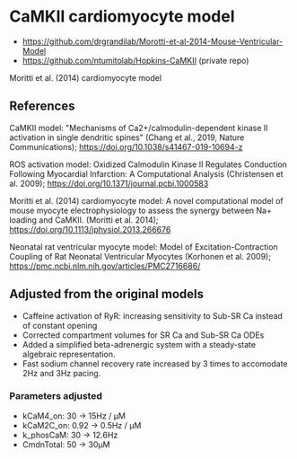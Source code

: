 # CaMKII cardiomyocyte model

- https://github.com/drgrandilab/Morotti-et-al-2014-Mouse-Ventricular-Model
- https://github.com/ntumitolab/Hopkins-CaMKII (private repo)

Moritti et al. (2014) cardiomyocyte model

## References

CaMKII model: "Mechanisms of Ca2+/calmodulin-dependent kinase II activation in single dendritic spines" (Chang et al., 2019, Nature Communications); https://doi.org/10.1038/s41467-019-10694-z

ROS activation model: Oxidized Calmodulin Kinase II Regulates Conduction Following Myocardial Infarction: A Computational Analysis (Christensen et al. 2009); https://doi.org/10.1371/journal.pcbi.1000583

Moritti et al. (2014) cardiomyocyte model: A novel computational model of mouse myocyte electrophysiology to assess the synergy between Na+ loading and CaMKII. (Moritti et al. 2014); https://doi.org/10.1113/jphysiol.2013.266676

Neonatal rat ventricular myocyte model: Model of Excitation-Contraction Coupling of Rat Neonatal Ventricular Myocytes (Korhonen et al. 2009); https://pmc.ncbi.nlm.nih.gov/articles/PMC2716686/

## Adjusted from the original models

- Caffeine activation of RyR: increasing sensitivity to Sub-SR Ca instead of constant opening
- Corrected compartment volumes for SR Ca and Sub-SR Ca ODEs
- Added a simplified beta-adrenergic system with a steady-state algebraic representation.
- Fast sodium channel recovery rate increased by 3 times to accomodate 2Hz and 3Hz pacing.

### Parameters adjusted

- kCaM4_on: 30 -> 15Hz / μM
- kCaM2C_on: 0.92 -> 0.5Hz / μM
- k_phosCaM: 30 -> 12.6Hz
- CmdnTotal: 50 -> 30μM
